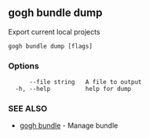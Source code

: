 ## gogh bundle dump

Export current local projects

```
gogh bundle dump [flags]
```

### Options

```
      --file string   A file to output
  -h, --help          help for dump
```

### SEE ALSO

* [gogh bundle](gogh_bundle.md)	 - Manage bundle

